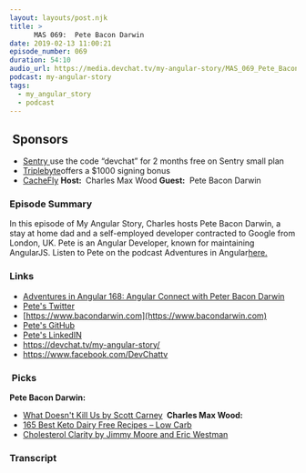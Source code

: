 ```yaml
---
layout: layouts/post.njk
title: >
      MAS 069:  Pete Bacon Darwin
date: 2019-02-13 11:00:21
episode_number: 069
duration: 54:10
audio_url: https://media.devchat.tv/my-angular-story/MAS_069_Pete_Bacon_Darwin.mp3
podcast: my-angular-story
tags: 
  - my_angular_story
  - podcast
---
```


## **&nbsp;Sponsors**

- [Sentry&nbsp;](https://sentry.io/)use the code “devchat” for 2 months free on Sentry small plan
- [Triplebyte](https://triplebyte.com/astory)offers a $1000 signing bonus
- [CacheFly](https://www.cachefly.com/)
**Host:&nbsp;** Charles Max Wood **Guest:** &nbsp;Pete Bacon Darwin
### **Episode Summary**
In this episode of My Angular Story, Charles hosts Pete Bacon Darwin, a stay at home dad and a self-employed developer contracted to Google from London, UK. Pete is an Angular Developer, known for maintaining AngularJS. Listen to Pete on the podcast&nbsp;Adventures in Angular[here.](https://devchat.tv/adv-in-angular/aia-168-angular-connect-peter-bacon-darwin/)
### **Links**

- <u><a href="https://devchat.tv/adv-in-angular/aia-168-angular-connect-peter-bacon-darwin/">Adventures in Angular 168: Angular Connect with Peter Bacon Darwin</a></u>
- [Pete's Twitter](https://twitter.com/petebd?lang=en)
- [https://www.bacondarwin.com](https://www.bacondarwin.com)
- [Pete's GitHub](https://github.com/petebacondarwin)
- [Pete's LinkedIN](https://www.linkedin.com/in/peter-bacon-darwin-35b1ab86/)
- <u><a href="https://devchat.tv/my-angular-story/">https://devchat.tv/my-angular-story/</a></u>
- <u><a href="https://www.facebook.com/DevChattv">https://www.facebook.com/DevChattv</a></u>

### **&nbsp;Picks**
 **Pete Bacon Darwin:**
- <u><a href="https://www.amazon.com/What-Doesnt-Kill-Environmental-Conditioning/dp/1623366909">What Doesn't Kill Us by Scott Carney</a></u>
**&nbsp;Charles Max Wood:**
- [165 Best Keto Dairy Free Recipes – Low Carb](https://www.ibreatheimhungry.com/165-best-keto-dairy-free-recipes-paleo/)
- [Cholesterol Clarity by Jimmy Moore and Eric Westman](https://www.amazon.com/Cholesterol-Clarity-What-Wrong-Numbers/dp/1936608383)


### Transcript


